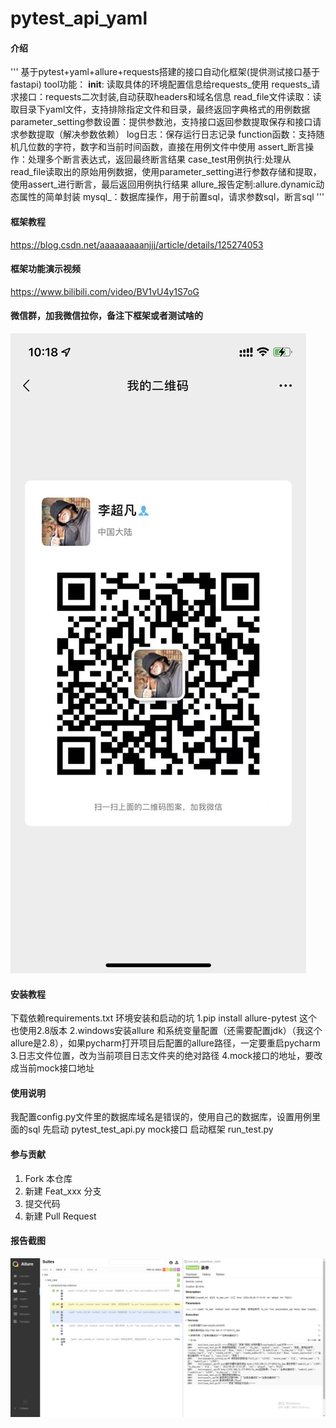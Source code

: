 # pytest_api_yaml

#### 介绍
'''
基于pytest+yaml+allure+requests搭建的接口自动化框架(提供测试接口基于fastapi)
tool功能：
	__init__: 读取具体的环境配置信息给requests_使用
	requests_请求接口：requests二次封装,自动获取headers和域名信息
	read_file文件读取：读取目录下yaml文件，支持排除指定文件和目录，最终返回字典格式的用例数据
	parameter_setting参数设置：提供参数池，支持接口返回参数提取保存和接口请求参数提取（解决参数依赖）
	log日志：保存运行日志记录
	function函数：支持随机几位数的字符，数字和当前时间函数，直接在用例文件中使用
	assert_断言操作：处理多个断言表达式，返回最终断言结果
	case_test用例执行:处理从read_file读取出的原始用例数据，使用parameter_setting进行参数存储和提取，使用assert_进行断言，最后返回用例执行结果
	allure_报告定制:allure.dynamic动态属性的简单封装
	mysql_：数据库操作，用于前置sql，请求参数sql，断言sql
'''


#### 框架教程
https://blog.csdn.net/aaaaaaaaanjjj/article/details/125274053
#### 框架功能演示视频
https://www.bilibili.com/video/BV1vU4y1S7oG
#### 微信群，加我微信拉你，备注下框架或者测试啥的
![输入图片说明](70d4aff3a066969c7e43802eb52a65b.jpg)


#### 安装教程

下载依赖requirements.txt
环境安装和启动的坑
 1.pip install allure-pytest 这个也使用2.8版本
 2.windows安装allure 和系统变量配置（还需要配置jdk）（我这个allure是2.8），如果pycharm打开项目后配置的allure路径，一定要重启pycharm
 3.日志文件位置，改为当前项目日志文件夹的绝对路径
 4.mock接口的地址，要改成当前mock接口地址


#### 使用说明
我配置config.py文件里的数据库域名是错误的，使用自己的数据库，设置用例里面的sql
先启动 pytest_test_api.py mock接口
启动框架   run_test.py

#### 参与贡献

1.  Fork 本仓库
2.  新建 Feat_xxx 分支
3.  提交代码
4.  新建 Pull Request


#### 报告截图

![输入图片说明](image.png)
